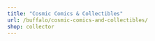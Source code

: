```yaml
---
title: "Cosmic Comics & Collectibles"
url: /buffalo/cosmic-comics-and-collectibles/
shop: collector
---
```

